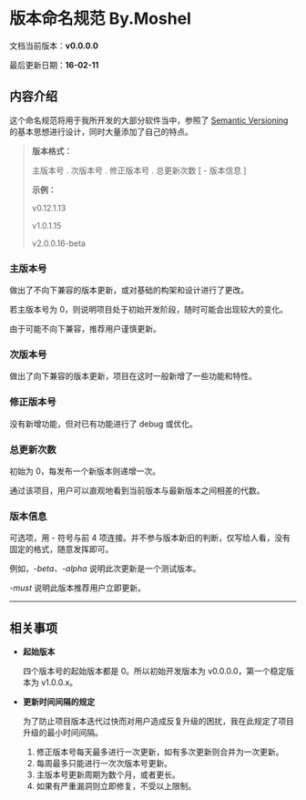 # 版本命名规范 By.Moshel

文档当前版本：__v0.0.0.0__

最后更新日期：__16-02-11__


## 内容介绍
这个命名规范将用于我所开发的大部分软件当中，参照了 [Semantic Versioning](http://semver.org/lang/zh-CN/) 的基本思想进行设计，同时大量添加了自己的特点。

> **版本格式：**
>
> 主版本号 . 次版本号 . 修正版本号 . 总更新次数 \[ - 版本信息 \]
>
> **示例：**
>
> v0.12.1.13
>
> v1.0.1.15
>
> v2.0.0.16-beta

### 主版本号
做出了不向下兼容的版本更新，或对基础的构架和设计进行了更改。

若主版本号为 0，则说明项目处于初始开发阶段，随时可能会出现较大的变化。

由于可能不向下兼容，推荐用户谨慎更新。

### 次版本号
做出了向下兼容的版本更新，项目在这时一般新增了一些功能和特性。

### 修正版本号
没有新增功能，但对已有功能进行了 debug 或优化。

### 总更新次数
初始为 0，每发布一个新版本则递增一次。

通过该项目，用户可以直观地看到当前版本与最新版本之间相差的代数。

### 版本信息
可选项，用 - 符号与前 4 项连接。并不参与版本新旧的判断，仅写给人看，没有固定的格式，随意发挥即可。

例如，_-beta、-alpha_ 说明此次更新是一个测试版本。

_-must_ 说明此版本推荐用户立即更新。


************
## 相关事项

* **起始版本**

  四个版本号的起始版本都是 0。所以初始开发版本为 v0.0.0.0，第一个稳定版本为 v1.0.0.x。

* **更新时间间隔的规定**

  为了防止项目版本迭代过快而对用户造成反复升级的困扰，我在此规定了项目升级的最小时间间隔。

  1. 修正版本号每天最多进行一次更新，如有多次更新则合并为一次更新。
  2. 每周最多只能进行一次次版本号更新。
  3. 主版本号更新周期为数个月，或者更长。
  4. 如果有严重漏洞则立即修复，不受以上限制。
